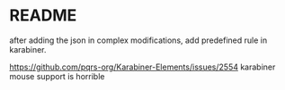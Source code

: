 # README

after adding the json in complex modifications, add predefined rule in karabiner.

https://github.com/pqrs-org/Karabiner-Elements/issues/2554
karabiner mouse support is horrible
